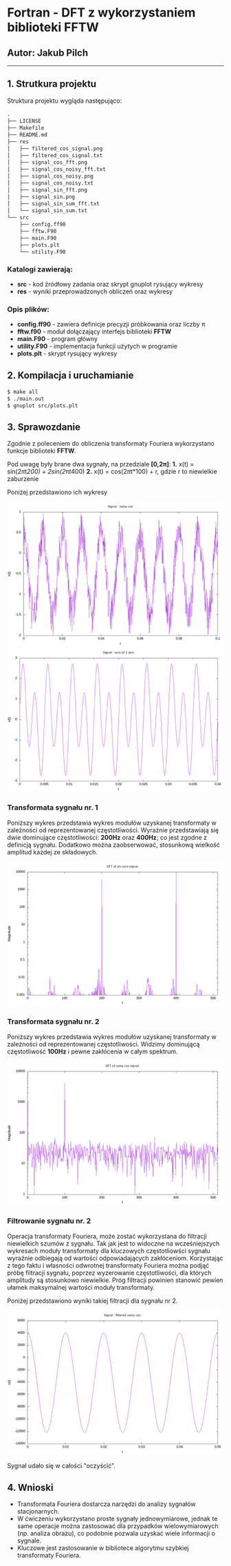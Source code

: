 # Fortran - DFT z wykorzystaniem biblioteki FFTW
## Autor: Jakub Pilch
---
## 1. Strutkura projektu

Struktura projektu wygląda następująco:

    .
    ├── LICENSE
    ├── Makefile
    ├── README.md
    ├── res
    │   ├── filtered_cos_signal.png
    │   ├── filtered_cos_signal.txt
    │   ├── signal_cos_fft.png
    │   ├── signal_cos_noisy_fft.txt
    │   ├── signal_cos_noisy.png
    │   ├── signal_cos_noisy.txt
    │   ├── signal_sin_fft.png
    │   ├── signal_sin.png
    │   ├── signal_sin_sum_fft.txt
    │   └── signal_sin_sum.txt
    └── src
        ├── config.ff90
        ├── fftw.F90
        ├── main.F90
        ├── plots.plt
        └── utility.F90

### Katalogi zawierają:

+ **src** - kod źródłowy zadania oraz skrypt gnuplot rysujący wykresy
+ **res** - wyniki przeprowadzonych obliczeń oraz wykresy

### Opis plików:

+ **config.ff90** - zawiera definicje precyzji próbkowania oraz liczby π
+ **fftw.f90** - moduł dołączający interfejs biblioteki **FFTW**
+ **main.F90** - program główny
+ **utility.F90** - implementacja funkcji użytych w programie
+ **plots.plt** - skrypt rysujący wykresy

## 2. Kompilacja i uruchamianie

    $ make all
    $ ./main.out
    $ gnuplot src/plots.plt


## 3. Sprawozdanie

Zgodnie z poleceniem do obliczenia transformaty Fouriera wykorzystano funkcje biblioteki **FFTW**.

Pod uwagę były brane dwa sygnały, na przedziale **\[0,2π\]**:
**1.** x(t) = sin(2*π*t*200) + 2sin(2*π*t*400)
**2.** x(t) = cos(2*π*t*100) + r, gdzie r to niewielkie zaburzenie

Poniżej przedstawiono ich wykresy

![](res/signal_cos_noisy.png)
![](res/signal_sin.png)

### Transformata sygnału nr. 1

Poniższy wykres przedstawia wykres modułów uzyskanej transformaty w zależności od reprezentowanej częstotliwości.
Wyraźnie przedstawiają się dwie dominujące częstotliwości: **200Hz** oraz **400Hz**; co jest zgodne z definicją sygnału.
Dodatkowo można zaobserwować, stosunkową wielkość amplitud każdej ze składowych.

![](res/signal_sin_fft.png)


### Transformata sygnału nr. 2

Poniższy wykres przedstawia wykres modułów uzyskanej transformaty w zależności od reprezentowanej częstotliwości.
Widzimy dominującą częstotliwość **100Hz** i pewne zakłócenia w całym spektrum.

![](res/signal_cos_fft.png)

### Filtrowanie sygnału nr. 2

Operacja transformaty Fouriera, może zostać wykorzystana do filtracji niewielkich szumów z sygnału. Tak jak jest to widoczne na wcześniejszych wykresach moduły transformaty dla kluczowych częstotliowści sygnału wyraźnie odbiegają od wartości odpowiadających
zakłóceniom.
Korzystając z tego faktu i własności odwrotnej transformaty Fouriera można podjąć próbę filtracji sygnału, poprzez wyzerowanie częstotliwości, dla których amplitudy są stosunkowo niewielkie. Próg filtracji powinien stanowić pewien ułamek maksymalnej wartości moduły transformaty.

Poniżej przedstawiono wyniki takiej filtracji dla sygnału nr 2.

![](res/filtered_cos_signal.png)

Sygnał udało się w całości "oczyścić".

## 4. Wnioski

+ Transformata Fouriera dostarcza narzędzi do analizy sygnałów stacjonarnych.
+ W ćwiczeniu wykorzystano proste sygnały jednowymiarowe, jednak te same operacje można zastosować dla przypadków wielowymiarowych (np. analiza obrazu), co podobnie pozwala uzyskać wiele informacji o sygnale.
+ Kluczowe jest zastosowanie w bibliotece algorytmu szybkiej transformaty Fouriera.